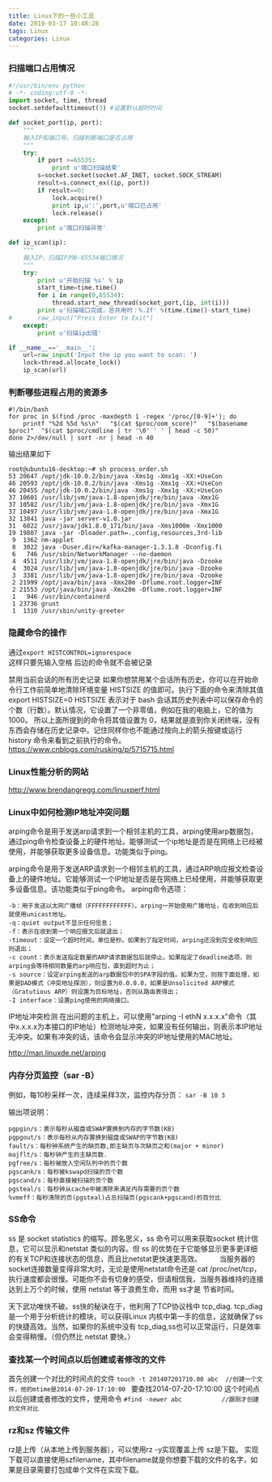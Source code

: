 ```yaml
---
title: Linux下的一些小工具
date: 2019-03-17 10:48:26
tags: Linux
categories: Linux
---
```

 

### 扫描端口占用情况
```python
#!/usr/bin/env python
# -*- coding:utf-8 -*-
import socket, time, thread
socket.setdefaulttimeout(3) #设置默认超时时间

def socket_port(ip, port):
    """
    输入IP和端口号，扫描判断端口是否占用
    """
    try:
        if port >=65535:
            print u'端口扫描结束'
        s=socket.socket(socket.AF_INET, socket.SOCK_STREAM)
        result=s.connect_ex((ip, port))
        if result==0:
            lock.acquire()
            print ip,u':',port,u'端口已占用'
            lock.release()
    except:
        print u'端口扫描异常'

def ip_scan(ip):
    """
    输入IP，扫描IP的0-65534端口情况
    """
    try:
        print u'开始扫描 %s' % ip
        start_time=time.time()
        for i in range(0,65534):
            thread.start_new_thread(socket_port,(ip, int(i)))
        print u'扫描端口完成，总共用时：%.2f' %(time.time()-start_time)
#       raw_input("Press Enter to Exit")
    except:
        print u'扫描ip出错'

if __name__=='__main__':
    url=raw_input('Input the ip you want to scan: ')
    lock=thread.allocate_lock()
    ip_scan(url)

```

### 判断哪些进程占用的资源多
```shell
#!/bin/bash
for proc in $(find /proc -maxdepth 1 -regex '/proc/[0-9]+'); do
    printf "%2d %5d %s\n"   "$(cat $proc/oom_score)"   "$(basename $proc)"  "$(cat $proc/cmdline | tr '\0' ' ' | head -c 50)"
done 2>/dev/null | sort -nr | head -n 40

```
输出结果如下
```
root@ubuntu16-desktop:~# sh process_order.sh 
53 20647 /opt/jdk-10.0.2/bin/java -Xms1g -Xmx1g -XX:+UseCon
46 20593 /opt/jdk-10.0.2/bin/java -Xms1g -Xmx1g -XX:+UseCon
46 20455 /opt/jdk-10.0.2/bin/java -Xms1g -Xmx1g -XX:+UseCon
37 10601 /usr/lib/jvm/java-1.8-openjdk/jre/bin/java -Xmx1G 
37 10582 /usr/lib/jvm/java-1.8-openjdk/jre/bin/java -Xmx1G 
37 10497 /usr/lib/jvm/java-1.8-openjdk/jre/bin/java -Xmx1G 
32 13841 java -jar server-v1.0.jar 
31  6022 /usr/java/jdk1.8.0_171/bin/java -Xms1000m -Xmx1000
19 19807 java -jar -Dloader.path=.,config,resources,3rd-lib
 9  1362 nm-applet 
 8  3022 java -Duser.dir=/kafka-manager-1.3.1.8 -Dconfig.fi
 6   746 /usr/sbin/NetworkManager --no-daemon 
 4  4511 /usr/lib/jvm/java-1.8-openjdk/jre/bin/java -Dzooke
 4  3024 /usr/lib/jvm/java-1.8-openjdk/jre/bin/java -Dzooke
 3  3381 /usr/lib/jvm/java-1.8-openjdk/jre/bin/java -Dzooke
 2 21999 /opt/java/bin/java -Xmx20m -Dflume.root.logger=INF
 2 21553 /opt/java/bin/java -Xmx20m -Dflume.root.logger=INF
 1   946 /usr/bin/containerd 
 1 23736 grunt                            
 1  1310 /usr/sbin/unity-greeter
```

### 隐藏命令的操作
通过`export HISTCONTROL=ignorespace`  
这样只要先输入空格 后边的命令就不会被记录 

禁用当前会话的所有历史记录
如果你想禁用某个会话所有历史，你可以在开始命令行工作前简单地清除环境变量 HISTSIZE 的值即可。执行下面的命令来清除其值
export HISTSIZE=0
HISTSIZE 表示对于 bash 会话其历史列表中可以保存命令的个数（行数）。默认情况，它设置了一个非零值，例如在我的电脑上，它的值为 1000。
所以上面所提到的命令将其值设置为 0，结果就是直到你关闭终端，没有东西会存储在历史记录中。记住同样你也不能通过按向上的箭头按键或运行 history 命令来看到之前执行的命令。
<https://www.cnblogs.com/rusking/p/5715715.html>


### Linux性能分析的网站
<http://www.brendangregg.com/linuxperf.html>

### Linux中如何检测IP地址冲突问题

arping命令是用于发送arp请求到一个相邻主机的工具，arping使用arp数据包，通过ping命令检查设备上的硬件地址。能够测试一个ip地址是否是在网络上已经被使用，并能够获取更多设备信息。功能类似于ping。

arping命令是用于发送ARP请求到一个相邻主机的工具，通过ARP响应报文检查设备上的硬件地址。它能够测试一个IP地址是否是在网络上已经使用，并能够获取更多设备信息。该功能类似于ping命令。
arping命令选项：

```shell
-b：用于发送以太网广播帧（FFFFFFFFFFFF）。arping一开始使用广播地址，在收到响应后就使用unicast地址。
-q：quiet output不显示任何信息；
-f：表示在收到第一个响应报文后就退出；
-timeout：设定一个超时时间，单位是秒。如果到了指定时间，arping还没到完全收到响应则退出；
-c count：表示发送指定数量的ARP请求数据包后就停止。如果指定了deadline选项，则arping会等待相同数量的arp响应包，直到超时为止；
-s source：设定arping发送的arp数据包中的SPA字段的值。如果为空，则按下面处理，如果是DAD模式（冲突地址探测），则设置为0.0.0.0，如果是Unsolicited ARP模式（Gratutious ARP）则设置为目标地址，否则从路由表得出；
-I interface：设置ping使用的网络接口。
```
IP地址冲突检测
在出问题的主机上，可以使用"arping -I ethN x.x.x.x"命令（其中x.x.x.x为本接口的IP地址）检测地址冲突，如果没有任何输出，则表示本IP地址无冲突。如果有冲突的话，该命令会显示冲突的IP地址使用的MAC地址。

<http://man.linuxde.net/arping>

### 内存分页监控（sar -B）
例如，每10秒采样一次，连续采样3次，监控内存分页：
`sar -B 10 3`

输出项说明：
```shell
pgpgin/s：表示每秒从磁盘或SWAP置换到内存的字节数(KB)
pgpgout/s：表示每秒从内存置换到磁盘或SWAP的字节数(KB)
fault/s：每秒钟系统产生的缺页数,即主缺页与次缺页之和(major + minor)
majflt/s：每秒钟产生的主缺页数.
pgfree/s：每秒被放入空闲队列中的页个数
pgscank/s：每秒被kswapd扫描的页个数
pgscand/s：每秒直接被扫描的页个数
pgsteal/s：每秒钟从cache中被清除来满足内存需要的页个数
%vmeff：每秒清除的页(pgsteal)占总扫描页(pgscank+pgscand)的百分比
```

### SS命令
ss 是 socket statistics 的缩写。顾名思义，ss 命令可以用来获取socket 统计信息，它可以显示和netstat 类似的内容。但 ss 的优势在于它能够显示更多更详细的有关TCP和连接状态的信息，而且比netstat更快速更高效。
　　
当服务器的socket连接数量变得非常大时，无论是使用netstat命令还是 cat  /proc/net/tcp，执行速度都会很慢。可能你不会有切身的感受，但请相信我，当服务器维持的连接达到上万个的时候，使用 netstat 等于浪费生命，而用 ss才是 节省时间。

天下武功唯快不破。ss快的秘诀在于，他利用了TCP协议栈中 tcp_diag.   tcp_diag 是一个用于分析统计的模块，可以获得Linux 内核中第一手的信息，这就确保了ss的快捷高效。当然，如果你的系统中没有 tcp_diag,ss也可以正常运行，只是效率会变得稍慢。（但仍然比  netstat 要快。）

### 查找某一个时间点以后创建或者修改的文件

首先创建一个对比的时间点的文件
`touch -t 201407201710.00 abc  //创建一个文件，他的mtime是2014-07-20-17:10:00 ` 
要查找2014-07-20-17:10:00 这个时间点以后创建或者修改的文件，使用命令
`#find -newer abc           //跟刚才创建的文件对比`

### rz和sz 传输文件
rz是上传（从本地上传到服务器），可以使用rz -y实现覆盖上传
sz是下载。 实现下载可以直接使用szfilename，其中filename就是你想要下载的文件的名字，如果是目录需要打包成单个文件在实现下载。
